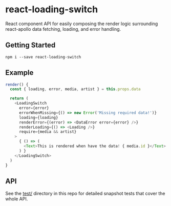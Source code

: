 react-loading-switch
==

React component API for easily composing the render logic surrounding react-apollo data fetching, loading, and error handling.

Getting Started
--

```shell
npm i --save react-loading-switch
```

Example
--

```js
render() {
  const { loading, error, media, artist } = this.props.data

  return (
    <LoadingSwitch
      error={error}
      errorWhenMissing={() => new Error('Missing required data!')}
      loading={loading}
      renderError={(error) => <DataError error={error} />}
      renderLoading={() => <Loading />}
      require={media && artist}
    >
      { () => (
        <Text>This is rendered when have the data! { media.id }</Text>
      ) }
    </LoadingSwitch>
  )
}
```

API
--

See the [test/](test/) directory in this repo for detailed snapshot tests that cover the whole API.
